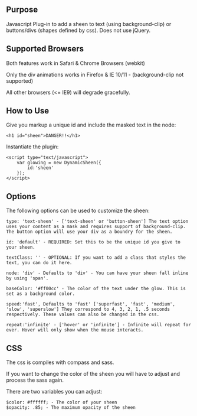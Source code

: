 Purpose
--------------

Javascript Plug-in to add a sheen to text (using background-clip) or buttons/divs (shapes defined by css). Does not use jQuery.


Supported Browsers
-----------------------------
Both features work in Safari & Chrome Browsers (webkit)

Only the div animations works in Firefox & IE 10/11 - (background-clip not supported)

All other browsers (<= IE9) will degrade gracefully.


How to Use
-----------------------------

Give you markup a unique id and include the masked text in the node:

	<h1 id="sheen">DANGER!!</h1>

Instantiate the plugin:

	<script type="text/javascript">
		var glowing = new DynamicSheen({
			id:'sheen'
		});
	</script>

Options
-----------------------------

The following options can be used to customize the sheen:

	type: 'text-sheen' - ['text-sheen' or 'button-sheen'] The text option uses your content as a mask and requires support of background-clip. The button option will use your div as a boundry for the sheen.
	
	id: 'default' - REQUIRED: Set this to be the unique id you give to your sheen.
	
	textClass: '' - OPTIONAL: If you want to add a class that styles the text, you can do it here.
	
	node: 'div' - Defaults to 'div' - You can have your sheen fall inline by using 'span'.
	
	baseColor: '#ff00cc' - The color of the text under the glow. This is set as a background color.
	
	speed:'fast', Defaults to 'fast' ['superfast', 'fast', 'medium', 'slow', 'superslow'] They correspond to 4, 3, 2, 1, .5 seconds respectively. These values can also be changed in the css.
	
	repeat:'infinite' - ['hover' or 'infinite'] - Infinite will repeat for ever. Hover will only show when the mouse interacts.
	
CSS
-----------------------------

The css is compiles with compass and sass.

If you want to change the color of the sheen you will have to adjust and process the sass again.

There are two variables you can adjust:

	$color: #ffffff; - The color of your sheen
	$opacity: .85; - The maximum opacity of the sheen